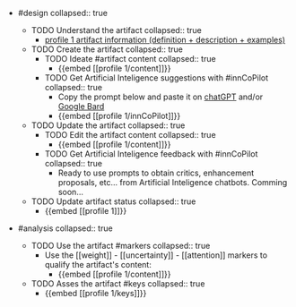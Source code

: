 
- #design
   collapsed:: true
  - TODO Understand the artifact
    collapsed:: true
    - [profile 1 artifact information (definition + description + examples)](https://go.innbok.com/#/page/innBoK%2Fprofile-%28id%29%2Finfo)
  - TODO Create the artifact
     collapsed:: true
    - TODO Ideate #artifact content
      collapsed:: true
      - {{embed [[profile 1/content]]}}
    - TODO Get Artificial Inteligence suggestions with #innCoPilot
      collapsed:: true
      - Copy the prompt below and paste it on [chatGPT](https://chat.openai.com) and/or [Google Bard](https://bard.google.com/chat)
      - {{embed [[profile 1/innCoPilot]]}}
  - TODO Update the artifact
    collapsed:: true
    - TODO Edit the artifact content
     collapsed:: true
      - {{embed [[profile 1/content]]}}
    - TODO Get Artificial Inteligence feedback with #innCoPilot
      collapsed:: true
      - Ready to use prompts to obtain critics, enhancement proposals, etc... from Artificial Inteligence chatbots. Comming soon...
  - TODO Update artifact status
    collapsed:: true
    - {{embed [[profile 1]]}}


- #analysis
  collapsed:: true
  - TODO Use the artifact #markers
    collapsed:: true
    - Use the [[weight]] - [[uncertainty]] - [[attention]] markers to qualify the artifact's content:
      - {{embed [[profile 1/content]]}}
  - TODO Asses the artifact #keys
    collapsed:: true
    - {{embed [[profile 1/keys]]}}




